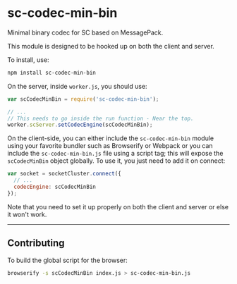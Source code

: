 # sc-codec-min-bin
Minimal binary codec for SC based on MessagePack.

This module is designed to be hooked up on both the client and server.

To install, use:

```bash
npm install sc-codec-min-bin
```

On the server, inside `worker.js`, you should use:

```js
var scCodecMinBin = require('sc-codec-min-bin');

// ...
// This needs to go inside the run function - Near the top.
worker.scServer.setCodecEngine(scCodecMinBin);
```

On the client-side, you can either include the `sc-codec-min-bin` module using
your favorite bundler such as Browserify or Webpack or you can include the `sc-codec-min-bin.js`
file using a script tag; this will expose the `scCodecMinBin` object globally.
To use it, you just need to add it on connect:

```js
var socket = socketCluster.connect({
  // ...
  codecEngine: scCodecMinBin
});
```

Note that you need to set it up properly on both the client and server or else it won't work.

---

## Contributing

To build the global script for the browser:

```bash
browserify -s scCodecMinBin index.js > sc-codec-min-bin.js
```

